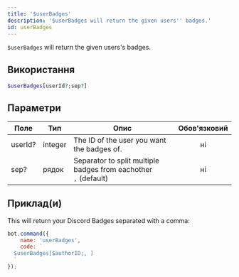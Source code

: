 ```yaml
---
title: '$userBadges'
description: '$userBadges will return the given users'' badges.'
id: userBadges
---
```


`$userBadges` will return the given users's badges.

## Використання

```php
$userBadges[userId?;sep?]
```

## Параметри

| Поле    | Тип     | Опис                                                                         | Обов'язковий |
| ------- | ------- | ---------------------------------------------------------------------------- |:------------:|
| userId? | integer | The ID of the user you want the badges of.                                   |      ні      |
| sep?    | рядок   | Separator to split multiple badges from eachother <br /> `,` (default) |      ні      |

## Приклад(и)

This will return your Discord Badges separated with a comma:

```javascript
bot.command({
    name: 'userBadges',
    code: `
  $userBadges[$authorID;, ]
  `
});
```